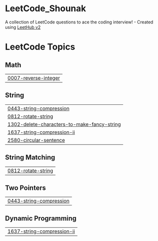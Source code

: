 # LeetCode_Shounak
A collection of LeetCode questions to ace the coding interview! - Created using [LeetHub v2](https://github.com/arunbhardwaj/LeetHub-2.0)

<!---LeetCode Topics Start-->
# LeetCode Topics
## Math
|  |
| ------- |
| [0007-reverse-integer](https://github.com/shounakBack/LeetCode_Shounak/tree/master/0007-reverse-integer) |
## String
|  |
| ------- |
| [0443-string-compression](https://github.com/shounakBack/LeetCode_Shounak/tree/master/0443-string-compression) |
| [0812-rotate-string](https://github.com/shounakBack/LeetCode_Shounak/tree/master/0812-rotate-string) |
| [1302-delete-characters-to-make-fancy-string](https://github.com/shounakBack/LeetCode_Shounak/tree/master/1302-delete-characters-to-make-fancy-string) |
| [1637-string-compression-ii](https://github.com/shounakBack/LeetCode_Shounak/tree/master/1637-string-compression-ii) |
| [2580-circular-sentence](https://github.com/shounakBack/LeetCode_Shounak/tree/master/2580-circular-sentence) |
## String Matching
|  |
| ------- |
| [0812-rotate-string](https://github.com/shounakBack/LeetCode_Shounak/tree/master/0812-rotate-string) |
## Two Pointers
|  |
| ------- |
| [0443-string-compression](https://github.com/shounakBack/LeetCode_Shounak/tree/master/0443-string-compression) |
## Dynamic Programming
|  |
| ------- |
| [1637-string-compression-ii](https://github.com/shounakBack/LeetCode_Shounak/tree/master/1637-string-compression-ii) |
<!---LeetCode Topics End-->